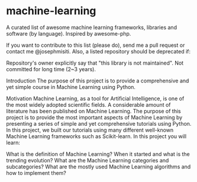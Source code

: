 # machine-learning 
A curated list of awesome machine learning frameworks, libraries and software (by language). Inspired by awesome-php.

If you want to contribute to this list (please do), send me a pull request or contact me @josephmisiti. Also, a listed repository should be deprecated if:

Repository's owner explicitly say that "this library is not maintained".
Not committed for long time (2~3 years).

Introduction
The purpose of this project is to provide a comprehensive and yet simple course in Machine Learning using Python.

Motivation
Machine Learning, as a tool for Artificial Intelligence, is one of the most widely adopted scientific fields. A considerable amount of literature has been published on Machine Learning. The purpose of this project is to provide the most important aspects of Machine Learning by presenting a series of simple and yet comprehensive tutorials using Python. In this project, we built our tutorials using many different well-known Machine Learning frameworks such as Scikit-learn. In this project you will learn:

What is the definition of Machine Learning?
When it started and what is the trending evolution?
What are the Machine Learning categories and subcategories?
What are the mostly used Machine Learning algorithms and how to implement them?
